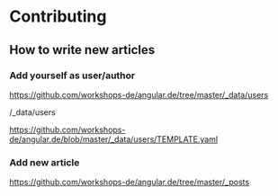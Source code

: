 # Contributing

## How to write new articles

### Add yourself as user/author

https://github.com/workshops-de/angular.de/tree/master/_data/users

/_data/users

https://github.com/workshops-de/angular.de/blob/master/_data/users/TEMPLATE.yaml

### Add new article

https://github.com/workshops-de/angular.de/tree/master/_posts

